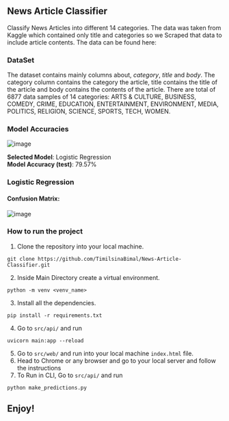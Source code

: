 ## News Article Classifier
Classify News Articles into different 14 categories.
The data was taken from Kaggle which contained only title and categories so we Scraped that data to include article contents. The data can be found here:

### DataSet
The dataset contains mainly columns about, *category*, *title* and *body*. The category column contains the category the article, title contains the title of the article and body contains the contents of the article. There are total of 6877 data samples of 14 categories: ARTS & CULTURE, BUSINESS, COMEDY, CRIME, EDUCATION, ENTERTAINMENT, ENVIRONMENT, MEDIA, POLITICS, RELIGION, SCIENCE, SPORTS, TECH, WOMEN.
### Model Accuracies
![image](https://github.com/TimilsinaBimal/News-Article-Classifier/blob/Main/figures/accuracy.png)


**Selected Model**: Logistic Regression    
**Model Accuracy (test)**: 79.57%

### Logistic Regression

#### Confusion Matrix:
![image](https://github.com/TimilsinaBimal/News-Article-Classifier/blob/Main/figures/confusion_matrix_lg.png)

### How to run the project
1. Clone the repository into your local machine.
```
git clone https://github.com/TimilsinaBimal/News-Article-Classifier.git
```
2. Inside Main Directory create a virtual environment.
```
python -m venv <venv_name>
```
3. Install all the dependencies.
```
pip install -r requirements.txt
```
4. Go to `src/api/` and run
```
uvicorn main:app --reload
```

5. Go to `src/web/` and run into your local machine `index.html` file.
6. Head to Chrome or any browser and go to your local server and follow the instructions
7. To Run in CLI, Go to `src/api/` and  run
```
python make_predictions.py
```

## Enjoy!
